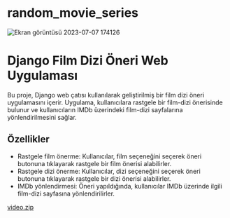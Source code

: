 # random_movie_series

![Ekran görüntüsü 2023-07-07 174126](https://github.com/servet0/random_movie_series/assets/123745302/144ff14f-b5d0-47a2-8be2-408e7c5fea60)

# Django Film Dizi Öneri Web Uygulaması

Bu proje, Django web çatısı kullanılarak geliştirilmiş bir film dizi öneri uygulamasını içerir. Uygulama, kullanıcılara rastgele bir film-dizi önerisinde bulunur ve kullanıcıların IMDb üzerindeki film-dizi sayfalarına yönlendirilmesini sağlar.

## Özellikler

- Rastgele film önerme: Kullanıcılar, film seçeneğini seçerek öneri butonuna tıklayarak rastgele bir film önerisi alabilirler.
- Rastgele dizi önerme: Kullanıcılar, dizi seçeneğini seçerek öneri butonuna tıklayarak rastgele bir dizi önerisi alabilirler.
- IMDb yönlendirmesi: Öneri yapıldığında, kullanıcılar IMDb üzerinde ilgili film-dizi sayfasına yönlendirilirler.

[video.zip](https://github.com/servet0/random_movie_series/files/12130597/video.zip)

